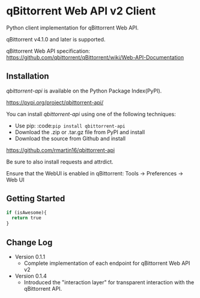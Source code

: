 qBittorrent Web API v2 Client
=============================
Python client implementation for qBittorrent Web API.

qBittorrent v4.1.0 and later is supported.

qBittorrent Web API specification: https://github.com/qbittorrent/qBittorrent/wiki/Web-API-Documentation

Installation
------------

*qbittorrent-api* is available on the Python Package Index(PyPI).

https://pypi.org/project/qbittorrent-api/

You can install *qbittorrent-api* using one of the following techniques:

- Use pip: :code:`pip install qbittorrent-api`
- Download the .zip or .tar.gz file from PyPI and install
- Download the source from Github and install

https://github.com/rmartin16/qbittorrent-api

Be sure to also install requests and attrdict.

Ensure that the WebUI is enabled in qBittorrent: Tools -> Preferences -> Web UI

Getting Started
---------------

```python
if (isAwesome){
  return true
}
```

Change Log
----------
* Version 0.1.1
   * Complete implementation of each endpoint for qBittorrent Web API v2
* Version 0.1.4
   * Introduced the "interaction layer" for transparent interaction with the qBittorrent API.

